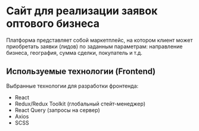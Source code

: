 # Сайт для реализации заявок оптового бизнеса

Платформа представляет собой маркетплейс, на котором клиент может приобретать заявки (лидов) по заданным параметрам: направление бизнеса, география, сумма сделки, покупатель и т.д.

## Используемые технологии (Frontend)

Выбранные технологии для разработки фронтенда:

- React
- Redux/Redux Toolkit (глобальный стейт-менеджер)
- React Query (запросы на сервер)
- Axios
- SCSS